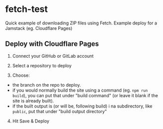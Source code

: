 # fetch-test

Quick example of downloading ZIP files using Fetch. Example deploy for a Jamstack (eg. Cloudflare Pages)

## Deploy with Cloudflare Pages

1. Connect your GitHub or GitLab account

2. Select a repository to deploy

3. Choose:

- the branch on the repo to deploy.
- if you would normally build the site using a command (eg. `npm run build`), you can put that under "build command" (or leave it blank if the site is already built).
- if the built output is (or will be, following build) i na subdirectory, like `public`, put that under "build output directory"

4. Hit Save & Deploy


